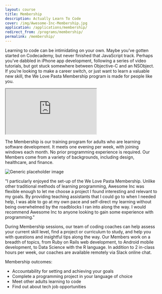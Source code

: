 ```yaml
---
layout: course
title: Membership
description: Actually Learn To Code
cover: /img/Awesome-Inc-Membership.jpg
application: /applications/membership/
redirect_from: /programs/membership/
permalink: /membership/
---
```


Learning to code can be intimidating on your own. Maybe you’ve gotten started on Codecademy, but never finished that JavaScript track. Perhaps you’ve dabbled in iPhone app development, following a series of video tutorials, but got stuck somewhere between Objective-C and an NSObject. If you’re looking to make a career switch, or just want to learn a valuable new skill, the We Love Pasta Membership program is made for people like you.

<div class="embed-responsive embed-responsive-16by9"><iframe class="embed-responsive-item" src="https://www.youtube.com/embed/8IryuzzI2DA"></iframe></div>

The Membership is our training program for adults who are learning software development. It meets one evening per week, with joining windows each month. No prior programming experience is required. Our Members come from a variety of backgrounds, including design, healthcare, and finance. 

<div class ="row_fluid">
<div class = "col-md-4">
<img class="featurette-image img-responsive center-block img-rounded" src="/img/testimonials/jennifer-wu.jpg" alt="Generic placeholder image">
</div>

<div class="col-md-8">
<p class = "lead">"I particularly enjoyed the set-up of the We Love Pasta Membership. Unlike other traditional methods of learning programming, Awesome Inc was flexible enough to let me choose a project I found interesting and relevant to my goals. By providing teaching assistants that I could go to when I needed help, I was able to go at my own pace and self-direct my learning without being overwhelmed by the roadblocks I ran into along the way. I would recommend Awesome Inc to anyone looking to gain some experience with programming."</p>
</div>
</div>

During Membership sessions, our team of coding coaches can help assess your current skill level, find a project or curriculum to study, and help you with questions and insightful tips along the way. Our Members work on a breadth of topics, from Ruby on Rails web development, to Android mobile development, to Data Science with the R language. In addition to 2 in-class hours per week, our coaches are available remotely via Slack online chat.

Membership outcomes:

* Accountability for setting and achieving your goals
* Complete a programming project in your language of choice
* Meet other adults learning to code
* Find out about tech job opportunities
